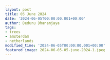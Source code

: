 ```yaml
---
layout: post
title: 05 June 2024
date: '2024-06-05T00:00:00.001+00:00'
author: Dedunu Dhananjaya
tags:
- trees
- amsterdam
- netherlands
modified_time: '2024-06-05T00:00:00.001+00:00'
featured_image: 2024-06-05-05-june-2024-1.jpeg
---
```


